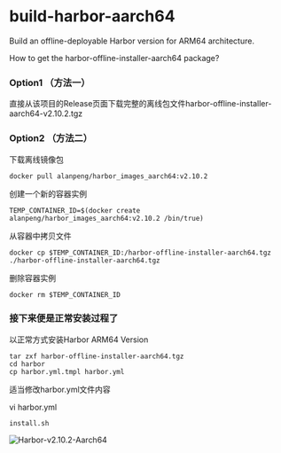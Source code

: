 # build-harbor-aarch64
Build an offline-deployable Harbor version for ARM64 architecture.

How to get the harbor-offline-installer-aarch64 package?

### Option1 （方法一）
直接从该项目的Release页面下载完整的离线包文件harbor-offline-installer-aarch64-v2.10.2.tgz

### Option2 （方法二）
下载离线镜像包
```
docker pull alanpeng/harbor_images_aarch64:v2.10.2
```

创建一个新的容器实例
```
TEMP_CONTAINER_ID=$(docker create alanpeng/harbor_images_aarch64:v2.10.2 /bin/true)
```

从容器中拷贝文件
```
docker cp $TEMP_CONTAINER_ID:/harbor-offline-installer-aarch64.tgz ./harbor-offline-installer-aarch64.tgz
```

删除容器实例
```
docker rm $TEMP_CONTAINER_ID
```
### 接下来便是正常安装过程了

以正常方式安装Harbor ARM64 Version
```
tar zxf harbor-offline-installer-aarch64.tgz
cd harbor
cp harbor.yml.tmpl harbor.yml
```

适当修改harbor.yml文件内容

vi harbor.yml

```
install.sh
```

![Harbor-v2.10.2-Aarch64](https://github.com/wise2c-devops/build-harbor-aarch64/assets/3273357/49ce7cc3-918e-421c-86d9-2c06e9b42bb3)
